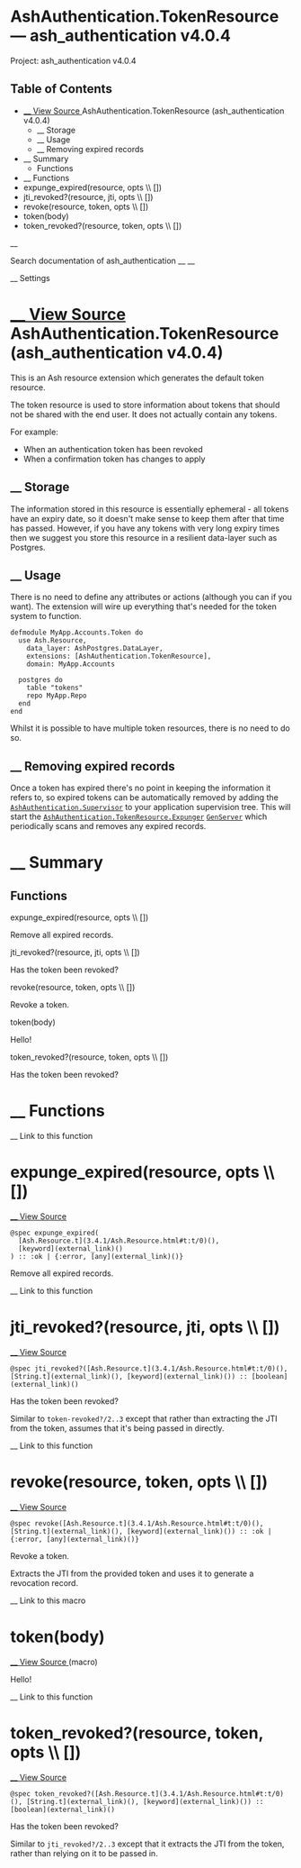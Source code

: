 # AshAuthentication.TokenResource — ash_authentication v4.0.4

Project: ash_authentication v4.0.4

## Table of Contents

- [ __ View Source ](external_link) AshAuthentication.TokenResource (ash_authentication v4.0.4)
  - __ Storage
  - __ Usage
  - __ Removing expired records
- __ Summary
  - Functions
- __ Functions
- expunge_expired(resource, opts \\\ [])
- jti_revoked?(resource, jti, opts \\\ [])
- revoke(resource, token, opts \\\ [])
- token(body)
- token_revoked?(resource, token, opts \\\ [])

__

Search documentation of ash_authentication __ __

__ Settings

#  [ __ View Source ](external_link) AshAuthentication.TokenResource (ash_authentication v4.0.4)

This is an Ash resource extension which generates the default token resource.

The token resource is used to store information about tokens that should not be shared with the end user. It does not actually contain any tokens.

For example:

  * When an authentication token has been revoked
  * When a confirmation token has changes to apply



##  __ Storage

The information stored in this resource is essentially ephemeral - all tokens have an expiry date, so it doesn't make sense to keep them after that time has passed. However, if you have any tokens with very long expiry times then we suggest you store this resource in a resilient data-layer such as Postgres.

##  __ Usage

There is no need to define any attributes or actions (although you can if you want). The extension will wire up everything that's needed for the token system to function.
    
    
    defmodule MyApp.Accounts.Token do
      use Ash.Resource,
        data_layer: AshPostgres.DataLayer,
        extensions: [AshAuthentication.TokenResource],
        domain: MyApp.Accounts
    
      postgres do
        table "tokens"
        repo MyApp.Repo
      end
    end

Whilst it is possible to have multiple token resources, there is no need to do so.

##  __ Removing expired records

Once a token has expired there's no point in keeping the information it refers to, so expired tokens can be automatically removed by adding the [`AshAuthentication.Supervisor`](external_link) to your application supervision tree. This will start the [`AshAuthentication.TokenResource.Expunger`](external_link) [`GenServer`](external_link) which periodically scans and removes any expired records.

#  __ Summary

##  Functions

expunge_expired(resource, opts \\\ [])

Remove all expired records.

jti_revoked?(resource, jti, opts \\\ [])

Has the token been revoked?

revoke(resource, token, opts \\\ [])

Revoke a token.

token(body)

Hello!

token_revoked?(resource, token, opts \\\ [])

Has the token been revoked?

#  __ Functions

__ Link to this function

# expunge_expired(resource, opts \\\ [])

[ __ View Source ](external_link)
    
    
    @spec expunge_expired(
      [Ash.Resource.t](3.4.1/Ash.Resource.html#t:t/0)(),
      [keyword](external_link)()
    ) :: :ok | {:error, [any](external_link)()}

Remove all expired records.

__ Link to this function

# jti_revoked?(resource, jti, opts \\\ [])

[ __ View Source ](external_link)
    
    
    @spec jti_revoked?([Ash.Resource.t](3.4.1/Ash.Resource.html#t:t/0)(), [String.t](external_link)(), [keyword](external_link)()) :: [boolean](external_link)()

Has the token been revoked?

Similar to `token-revoked?/2..3` except that rather than extracting the JTI from the token, assumes that it's being passed in directly.

__ Link to this function

# revoke(resource, token, opts \\\ [])

[ __ View Source ](external_link)
    
    
    @spec revoke([Ash.Resource.t](3.4.1/Ash.Resource.html#t:t/0)(), [String.t](external_link)(), [keyword](external_link)()) :: :ok | {:error, [any](external_link)()}

Revoke a token.

Extracts the JTI from the provided token and uses it to generate a revocation record.

__ Link to this macro

# token(body)

[ __ View Source ](external_link) (macro)

Hello!

__ Link to this function

# token_revoked?(resource, token, opts \\\ [])

[ __ View Source ](external_link)
    
    
    @spec token_revoked?([Ash.Resource.t](3.4.1/Ash.Resource.html#t:t/0)(), [String.t](external_link)(), [keyword](external_link)()) :: [boolean](external_link)()

Has the token been revoked?

Similar to `jti_revoked?/2..3` except that it extracts the JTI from the token, rather than relying on it to be passed in.
